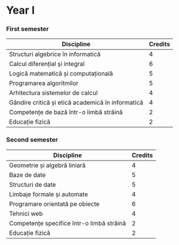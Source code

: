 # Year I

### First semester

| Discipline                                       | Credits |
|--------------------------------------------------|---------|
| Structuri algebrice în informatică               |    4    |
| Calcul diferențial și integral                   |    6    |
| Logică matematică și computațională              |    5    |
| Programarea algoritmilor                         |    5    |
| Arhitectura sistemelor de calcul                 |    4    |
| Gândire critică și etică academică în informatică|    4    |
| Competențe de bază într-o limbă străină          |    2    |
| Educație fizică                                  |    2    |

### Second semester
| Discipline                                       | Credits |
|--------------------------------------------------|---------|
| Geometrie și algebră liniară                     |    4    |
| Baze de date                                     |    5    |
| Structuri de date                                |    5    |
| Limbaje formale și automate                      |    4    |
| Programare orientată pe obiecte                  |    6    |
| Tehnici web                                      |    4    |
| Competențe specifice într-o limbă străină        |    2    |
| Educație fizică                                  |    2    |
